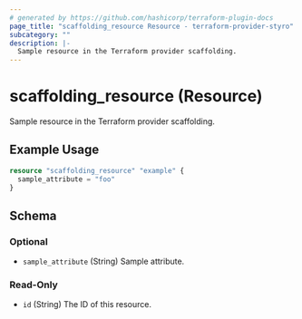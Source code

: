 ```yaml
---
# generated by https://github.com/hashicorp/terraform-plugin-docs
page_title: "scaffolding_resource Resource - terraform-provider-styro"
subcategory: ""
description: |-
  Sample resource in the Terraform provider scaffolding.
---
```


# scaffolding_resource (Resource)

Sample resource in the Terraform provider scaffolding.

## Example Usage

```terraform
resource "scaffolding_resource" "example" {
  sample_attribute = "foo"
}
```

<!-- schema generated by tfplugindocs -->
## Schema

### Optional

- `sample_attribute` (String) Sample attribute.

### Read-Only

- `id` (String) The ID of this resource.


